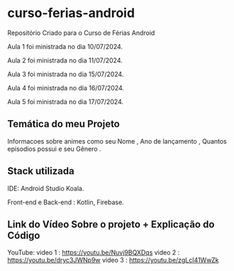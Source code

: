 # curso-ferias-android
Repositório Criado para o Curso de Férias Android

Aula 1 foi ministrada no dia 10/07/2024.

Aula 2 foi ministrada no dia 11/07/2024. 

Aula 3 foi ministrada no dia 15/07/2024. 

Aula 4 foi ministrada no dia 16/07/2024. 

Aula 5 foi ministrada no dia 17/07/2024. 


## Temática do meu Projeto

Informacoes sobre animes como seu Nome , Ano de lançamento , Quantos episodios possui e seu Gênero . 


## Stack utilizada

IDE: Android Studio Koala.

Front-end e Back-end : Kotlin, Firebase.

## Link do Vídeo Sobre o projeto + Explicação do Código 

YouTube: video 1 : https://youtu.be/Nuvj9BQXDqs
         video 2 : https://youtu.be/dryc3JWNp9w
         video 3 : https://youtu.be/zgLcI41WwZk 

